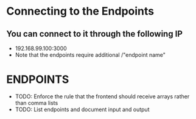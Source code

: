 # Connecting to the Endpoints
## You can connect to it through the following IP
  - 192.168.99.100:3000
  - Note that the endpoints require additional /"endpoint name"

# ENDPOINTS
  - TODO: Enforce the rule that the frontend should receive arrays rather than comma lists
  - TODO: List endpoints and document input and output

